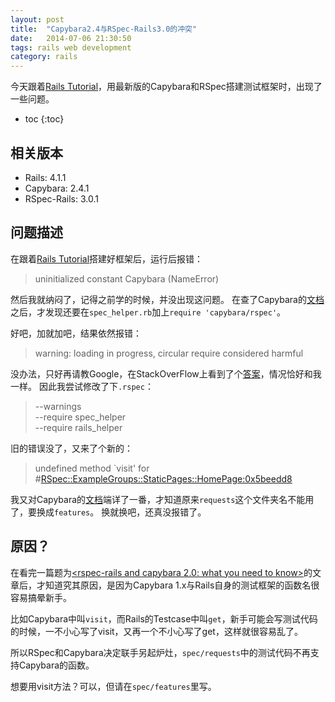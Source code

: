 ```yaml
---
layout: post
title:  "Capybara2.4与RSpec-Rails3.0的冲突"
date:   2014-07-06 21:30:50
tags: rails web development
category: rails
---
```


[1]: http://railstutorial-china.org/chapter3.html#section-3-2
[2]: http://rubydoc.info/github/jnicklas/capybara#Using_Capybara_with_RSpec
[3]: http://stackoverflow.com/questions/24011737/unable-to-setup-capybara-in-rails
[4]: http://www.andylindeman.com/2012/11/11/rspec-rails-and-capybara-2.0-what-you-need-to-know.html

今天跟着[Rails Tutorial][1]，用最新版的Capybara和RSpec搭建测试框架时，出现了一些问题。

<!--more-->

* toc
{:toc}

## 相关版本
* Rails: 4.1.1
* Capybara: 2.4.1
* RSpec-Rails: 3.0.1

## 问题描述

在跟着[Rails Tutorial][1]搭建好框架后，运行后报错：

> uninitialized constant Capybara (NameError)

然后我就纳闷了，记得之前学的时候，并没出现这问题。 在查了Capybara的[文档][2]之后，才发现还要在`spec_helper.rb`加上`require 'capybara/rspec'`。

好吧，加就加吧，结果依然报错：

> warning: loading in progress, circular require considered harmful

没办法，只好再请教Google，在StackOverFlow上看到了个[答案][3]，情况恰好和我一样。
因此我尝试修改了下`.rspec`：

> --warnings   
--require spec_helper   
--require rails_helper   

旧的错误没了，又来了个新的：

> undefined method `visit' for #<RSpec::ExampleGroups::StaticPages::HomePage:0x5beedd8>

我又对Capybara的[文档][2]端详了一番，才知道原来`requests`这个文件夹名不能用了，要换成`features`。
换就换吧，还真没报错了。

## 原因？
在看完一篇题为[<rspec-rails and capybara 2.0: what you need to know>][4]的文章后，才知道究其原因，是因为Capybara 1.x与Rails自身的测试框架的函数名很容易搞晕新手。

比如Capybara中叫`visit`，而Rails的Testcase中叫`get`，新手可能会写测试代码的时候，一不小心写了visit，又再一个不小心写了get，这样就很容易乱了。

所以RSpec和Capybara决定联手另起炉灶，`spec/requests`中的测试代码不再支持Capybara的函数。

想要用visit方法？可以，但请在`spec/features`里写。


